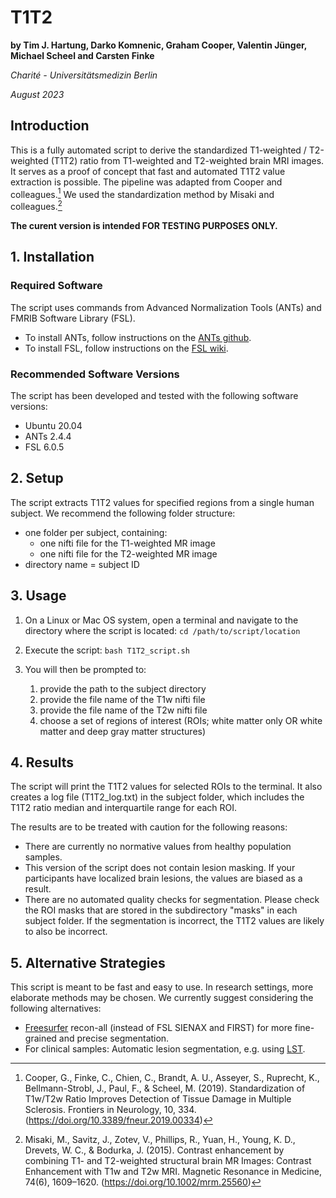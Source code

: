 # T1T2

**by Tim J. Hartung, Darko Komnenic, Graham Cooper, Valentin Jünger, Michael Scheel and Carsten Finke**

*Charité - Universitätsmedizin Berlin*

*August 2023*
  
## Introduction
 
This is a fully automated script to derive the standardized T1-weighted / T2-weighted (T1T2) ratio from T1-weighted and T2-weighted brain MRI images. It serves as a proof of concept that fast and automated T1T2 value extraction is possible. The pipeline was adapted from Cooper and colleagues.[^1] We used the standardization method by Misaki and colleagues.[^2]

**The curent version is intended FOR TESTING PURPOSES ONLY.**

## 1. Installation

### Required Software

The script uses commands from Advanced Normalization Tools (ANTs) and FMRIB Software Library (FSL).

- To install ANTs, follow instructions on the [ANTs github](http://stnava.github.io/ANTs/).
- To install FSL, follow instructions on the [FSL wiki](https://fsl.fmrib.ox.ac.uk/fsl/fslwiki/FslInstallation).


### Recommended Software Versions

The script has been developed and tested with the following software versions:
- Ubuntu 20.04
- ANTs 2.4.4
- FSL 6.0.5


## 2. Setup

The script extracts T1T2 values for specified regions from a single human subject. We recommend the following folder structure:
- one folder per subject, containing:
  - one nifti file for the T1-weighted MR image
  - one nifti file for the T2-weighted MR image
- directory name = subject ID


## 3. Usage

1. On a Linux or Mac OS system, open a terminal and navigate to the directory where the script is located:
`cd /path/to/script/location`
2. Execute the script:
`bash T1T2_script.sh`
3. You will then be prompted to:

    1. provide the path to the subject directory
    2. provide the file name of the T1w nifti file
    3. provide the file name of the T2w nifti file
    4. choose a set of regions of interest (ROIs; white matter only OR white matter and deep gray matter structures)


## 4. Results

The script will print the T1T2 values for selected ROIs to the terminal. It also creates a log file (T1T2_log.txt) in the subject folder, which includes the T1T2 ratio median and interquartile range for each ROI.

The results are to be treated with caution for the following reasons:

- There are currently no normative values from healthy population samples.
- This version of the script does not contain lesion masking. If your participants have localized brain lesions, the values are biased as a result.
- There are no automated quality checks for segmentation. Please check the ROI masks that are stored in the subdirectory "masks" in each subject folder. If the segmentation is incorrect, the T1T2 values are likely to also be incorrect.

## 5. Alternative Strategies

This script is meant to be fast and easy to use. In research settings, more elaborate methods may be chosen. We currently suggest considering the following alternatives:

- [Freesurfer](https://surfer.nmr.mgh.harvard.edu/) recon-all (instead of FSL SIENAX and FIRST) for more fine-grained and precise segmentation.
- For clinical samples: Automatic lesion segmentation, e.g. using [LST](https://www.statistical-modelling.de/lst.html).


[^1]: Cooper, G., Finke, C., Chien, C., Brandt, A. U., Asseyer, S., Ruprecht, K., Bellmann-Strobl, J., Paul, F., & Scheel, M. (2019). Standardization of T1w/T2w Ratio Improves Detection of Tissue Damage in Multiple Sclerosis. Frontiers in Neurology, 10, 334. (https://doi.org/10.3389/fneur.2019.00334)

[^2]: Misaki, M., Savitz, J., Zotev, V., Phillips, R., Yuan, H., Young, K. D., Drevets, W. C., & Bodurka, J. (2015). Contrast enhancement by combining T1- and T2-weighted structural brain MR Images: Contrast Enhancement with T1w and T2w MRI. Magnetic Resonance in Medicine, 74(6), 1609–1620. (https://doi.org/10.1002/mrm.25560)
